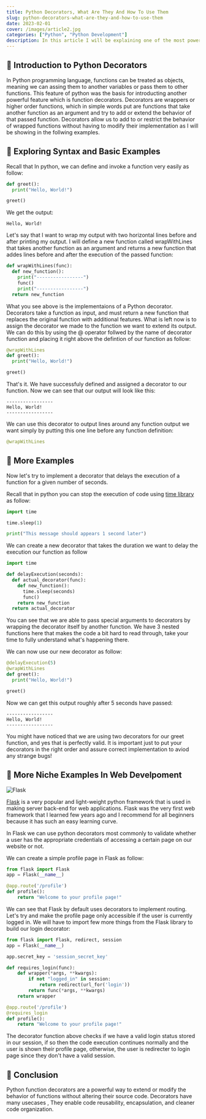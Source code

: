 ```yaml
---
title: Python Decorators, What Are They And How To Use Them
slug: python-decorators-what-are-they-and-how-to-use-them
date: 2023-02-01
cover: /images/article2.jpg
categories: ["Python", "Python Development"]
description: In this article I will be explaining one of the most powerful features in Python that allows programmers to achieve more behavior with regular functions.
---
```


## 📌 Introduction to Python Decorators

In Python programming language, functions can be treated as objects, meaning we can assing them to another variables or pass them to other functions. This feature of python was the basis for introducting another powerful feature which is function decorators.
Decorators are wrappers or higher order functions, which in simple words put are functions that take another function as an argument and try to add or extend the behavior of that passed function. Decorators allow us to add to or restrict the behavior of wrapped functions without having to modify their implementation as I will be showing in the follwing examples.

## 📌 Exploring Syntax and Basic Examples

Recall that In python, we can define and invoke a function very easily as follow:

```python
def greet():
  print("Hello, World!")

greet()
```

We get the output:

```text
Hello, World!
```

Let's say that I want to wrap my output with two horizontal lines before and after printing my output.
I will define a new function called wrapWithLines that takes another function as an argument and returns a new function that addes lines before and after the execution of the passed function:

```python
def wrapWithLines(func):
  def new_function():
    print("-----------------")
    func()
    print("-----------------")
  return new_function
```

What you see above is the implementaions of a Python decorator. Decorators take a function as input, and must return a new function that replaces the original function with additional features. What is left now is to assign the decorator we made to the function we want to extend its output. We can do this by using the @ operator follwed by the name of decorator function and placing it right above the defintion of our function as follow:

```python
@wrapWithLines
def greet():
  print("Hello, World!")

greet()
```

That's it. We have successfuly defined and assigned a decorator to our function. Now we can see that our output will look like this:

```text
-----------------
Hello, World!
-----------------
```

We can use this decorator to output lines around any function output we want simply by putting this one line before any function definition:

```python
@wrapWithLines
```

## 📌 More Examples

Now let's try to implement a decorator that delays the execution of a function for a given number of seconds.

Recall that in python you can stop the execution of code using [time library](https://docs.python.org/3/library/time.html#time.sleep) as follow:

```python
import time

time.sleep(1)

print("This message should appears 1 second later")
```

We can create a new decorator that takes the duration we want to delay the execution our function as follow

```python
import time

def delayExecution(seconds):
  def actual_decorator(func):
    def new_function():
      time.sleep(seconds)
      func()
    return new_function
  return actual_decorator
```

You can see that we are able to pass special arguments to decorators by wrapping the decorator itself by another function. We have 3 nested functions here that makes the code a bit hard to read through, take your time to fully understand what's happening there.

We can now use our new decorator as follow:

```python
@delayExecution(5)
@wrapWithLines
def greet():
  print("Hello, World!")

greet()
```

Now we can get this output roughly after 5 seconds have passed:

```text
-----------------
Hello, World!
-----------------
```

You might have noticed that we are using two decorators for our greet function, and yes that is perfectly valid. It is important just to put your decorators in the right order and assure correct implementation to aviod any strange bugs!

## 📌 More Niche Examples In Web Develpoment

![Flask](https://www.educative.io/v2api/editorpage/6196871006519296/image/6316021754363904)

[Flask](https://flask.palletsprojects.com) is a very popular and light-weight python framework that is used in making server back-end for web applications. Flask was the very first web framework that I learned few years ago and I recommend for all beginners because it has such an easy learning curve.

In Flask we can use python decorators most commonly to validate whether a user has the appropriate credentials of accessing a certain page on our website or not.

We can create a simple profile page in Flask as follow:

```python
from flask import Flask
app = Flask(__name__)

@app.route('/profile')
def profile():
    return "Welcome to your profile page!"
```

We can see that Flask by default uses decorators to implement routing. Let's try and make the profile page only accessible if the user is currently logged in. We will have to import few more things from the Flask library to build our login decorator:

```python
from flask import Flask, redirect, session
app = Flask(__name__)

app.secret_key = 'session_secret_key'

def requires_login(func):
    def wrapper(*args, **kwargs):
        if not "logged_in" in session:
            return redirect(url_for('login'))
        return func(*args, **kwargs)
    return wrapper

@app.route('/profile')
@requires_login
def profile():
    return "Welcome to your profile page!"
```

The decorator function above checks if we have a valid login status stored in our session, if so then the code execution continues normally and the user is shown their profile page, otherwise, the user is redirecter to login page since they don't have a valid session.

## 📌 Conclusion

Python function decorators are a powerful way to extend or modify the behavior of functions without altering their source code. Decorators have many usecases , They enable code reusability, encapsulation, and cleaner code organization.
